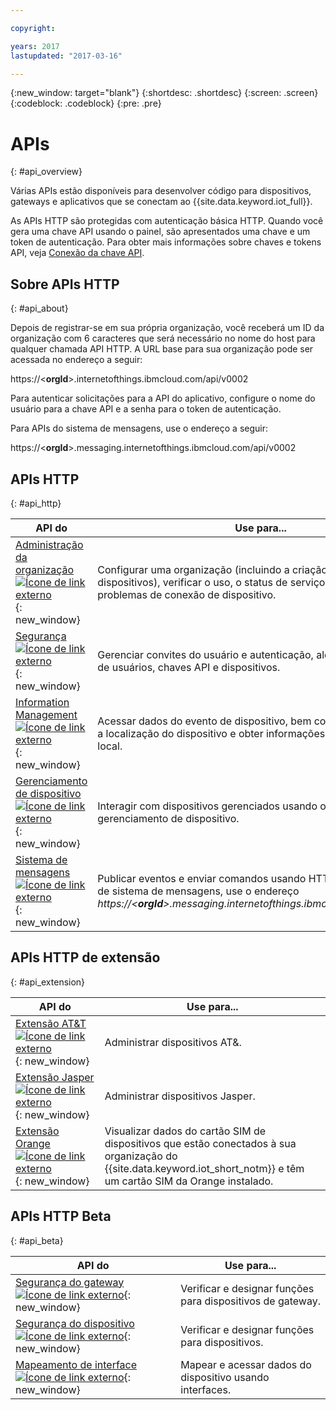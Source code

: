 ```yaml
---

copyright:

years: 2017
lastupdated: "2017-03-16"

---
```


{:new_window: target="blank"}
{:shortdesc: .shortdesc}
{:screen: .screen}
{:codeblock: .codeblock}
{:pre: .pre}


# APIs
{: #api_overview}

Várias APIs estão disponíveis para desenvolver código para dispositivos, gateways e aplicativos que se conectam ao {{site.data.keyword.iot_full}}.

As APIs HTTP são protegidas com autenticação básica HTTP. Quando você gera uma chave API usando o painel, são apresentados uma chave e um token de autenticação. Para obter mais informações sobre chaves e tokens API, veja [Conexão da chave API](../platform_authorization.html#api-key).


## Sobre APIs HTTP
{: #api_about}

Depois de registrar-se em sua própria organização, você receberá um ID da organização com 6 caracteres que será necessário no nome do host para qualquer chamada API HTTP. A URL base para sua organização pode ser acessada no endereço a seguir:

https://<**orgId**>.internetofthings.ibmcloud.com/api/v0002

Para autenticar solicitações para a API do aplicativo, configure o nome do usuário para a chave API e a senha para o token de autenticação.

Para APIs do sistema de mensagens, use o endereço a seguir:

https://<**orgId**>.messaging.internetofthings.ibmcloud.com/api/v0002

## APIs HTTP
{: #api_http}

API do                     | Use para...       
------------- | -------------
[Administração da organização ![Ícone de link externo](../../../icons/launch-glyph.svg)](https://docs.internetofthings.ibmcloud.com/apis/swagger/v0002/orgAdmin.html){: new_window} | Configurar uma organização (incluindo a criação e exclusão de dispositivos), verificar o uso, o status de serviço e diagnosticar problemas de conexão de dispositivo.
[Segurança ![Ícone de link externo](../../../icons/launch-glyph.svg)](https://docs.internetofthings.ibmcloud.com/apis/swagger/v0002/security.html){: new_window} | Gerenciar convites do usuário e autenticação, além de autorização de usuários, chaves API e dispositivos.
[Information Management ![Ícone de link externo](../../../icons/launch-glyph.svg)](https://docs.internetofthings.ibmcloud.com/apis/swagger/v0002/info-mgmt.html){: new_window} |  Acessar dados do evento de dispositivo, bem como obter e atualizar a localização do dispositivo e obter informações do clima para esse local.
[Gerenciamento de dispositivo ![Ícone de link externo](../../../icons/launch-glyph.svg)](https://docs.internetofthings.ibmcloud.com/apis/swagger/v0002/deviceMgmt.html){: new_window} | Interagir com dispositivos gerenciados usando o protocolo de gerenciamento de dispositivo.
[Sistema de mensagens ![Ícone de link externo](../../../icons/launch-glyph.svg)](https://docs.internetofthings.ibmcloud.com/apis/swagger/v0002/http-messaging.html){: new_window}   | Publicar eventos e enviar comandos usando HTTP. **Nota:** para APIs de sistema de mensagens, use o endereço *https://<**orgId**>.messaging.internetofthings.ibmcloud.com/api/v0002*



## APIs HTTP de extensão
{: #api_extension}

API do                     | Use para...       
------------- | -------------
[Extensão AT&T ![Ícone de link externo](../../../icons/launch-glyph.svg)](https://docs.internetofthings.ibmcloud.com/apis/swagger/v0002/ext-atnt.html){: new_window} | Administrar dispositivos AT&.
[Extensão Jasper ![Ícone de link externo](../../../icons/launch-glyph.svg)](https://docs.internetofthings.ibmcloud.com/apis/swagger/v0002/ext-jasper.html){: new_window} | Administrar dispositivos Jasper.
[Extensão Orange ![Ícone de link externo](../../../icons/launch-glyph.svg)](https://docs.internetofthings.ibmcloud.com/apis/swagger/v0002/ext-orange.html){: new_window} | Visualizar dados do cartão SIM de dispositivos que estão conectados à sua organização do {{site.data.keyword.iot_short_notm}} e têm um cartão SIM da Orange instalado.

## APIs HTTP Beta
{: #api_beta}

API do                     | Use para...       
------------- | -------------
[Segurança do gateway ![Ícone de link externo](../../../icons/launch-glyph.svg)](https://docs.internetofthings.ibmcloud.com/apis/swagger/v0002-beta/security-gateway-beta.html){: new_window}   | Verificar e designar funções para dispositivos de gateway.
[Segurança do dispositivo ![Ícone de link externo](../../../icons/launch-glyph.svg)](https://docs.internetofthings.ibmcloud.com/apis/swagger/v0002-beta/security-devices-beta.html){: new_window} | Verificar e designar funções para dispositivos.
[Mapeamento de interface ![Ícone de link externo](../../../icons/launch-glyph.svg)](https://docs.internetofthings.ibmcloud.com/apis/swagger/v0002-beta/info-mgmt-beta.html){: new_window}   |   Mapear e acessar dados do dispositivo usando interfaces.
